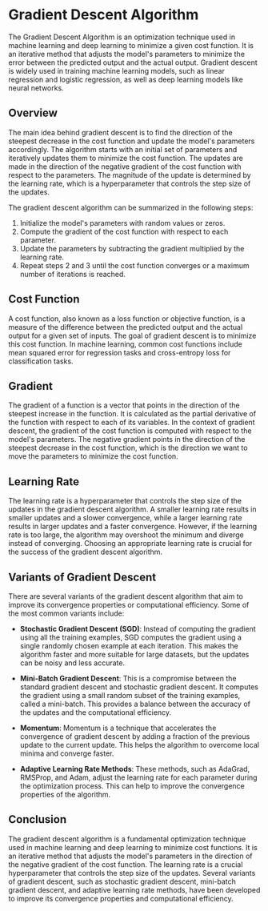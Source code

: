 # Gradient Descent Algorithm

The Gradient Descent Algorithm is an optimization technique used in machine learning and deep learning to minimize a given cost function. It is an iterative method that adjusts the model's parameters to minimize the error between the predicted output and the actual output. Gradient descent is widely used in training machine learning models, such as linear regression and logistic regression, as well as deep learning models like neural networks.

## Overview

The main idea behind gradient descent is to find the direction of the steepest decrease in the cost function and update the model's parameters accordingly. The algorithm starts with an initial set of parameters and iteratively updates them to minimize the cost function. The updates are made in the direction of the negative gradient of the cost function with respect to the parameters. The magnitude of the update is determined by the learning rate, which is a hyperparameter that controls the step size of the updates.

The gradient descent algorithm can be summarized in the following steps:

1. Initialize the model's parameters with random values or zeros.
2. Compute the gradient of the cost function with respect to each parameter.
3. Update the parameters by subtracting the gradient multiplied by the learning rate.
4. Repeat steps 2 and 3 until the cost function converges or a maximum number of iterations is reached.

## Cost Function

A cost function, also known as a loss function or objective function, is a measure of the difference between the predicted output and the actual output for a given set of inputs. The goal of gradient descent is to minimize this cost function. In machine learning, common cost functions include mean squared error for regression tasks and cross-entropy loss for classification tasks.

## Gradient

The gradient of a function is a vector that points in the direction of the steepest increase in the function. It is calculated as the partial derivative of the function with respect to each of its variables. In the context of gradient descent, the gradient of the cost function is computed with respect to the model's parameters. The negative gradient points in the direction of the steepest decrease in the cost function, which is the direction we want to move the parameters to minimize the cost function.

## Learning Rate

The learning rate is a hyperparameter that controls the step size of the updates in the gradient descent algorithm. A smaller learning rate results in smaller updates and a slower convergence, while a larger learning rate results in larger updates and a faster convergence. However, if the learning rate is too large, the algorithm may overshoot the minimum and diverge instead of converging. Choosing an appropriate learning rate is crucial for the success of the gradient descent algorithm.

## Variants of Gradient Descent

There are several variants of the gradient descent algorithm that aim to improve its convergence properties or computational efficiency. Some of the most common variants include:

- **Stochastic Gradient Descent (SGD)**: Instead of computing the gradient using all the training examples, SGD computes the gradient using a single randomly chosen example at each iteration. This makes the algorithm faster and more suitable for large datasets, but the updates can be noisy and less accurate.

- **Mini-Batch Gradient Descent**: This is a compromise between the standard gradient descent and stochastic gradient descent. It computes the gradient using a small random subset of the training examples, called a mini-batch. This provides a balance between the accuracy of the updates and the computational efficiency.

- **Momentum**: Momentum is a technique that accelerates the convergence of gradient descent by adding a fraction of the previous update to the current update. This helps the algorithm to overcome local minima and converge faster.

- **Adaptive Learning Rate Methods**: These methods, such as AdaGrad, RMSProp, and Adam, adjust the learning rate for each parameter during the optimization process. This can help to improve the convergence properties of the algorithm.

## Conclusion

The gradient descent algorithm is a fundamental optimization technique used in machine learning and deep learning to minimize cost functions. It is an iterative method that adjusts the model's parameters in the direction of the negative gradient of the cost function. The learning rate is a crucial hyperparameter that controls the step size of the updates. Several variants of gradient descent, such as stochastic gradient descent, mini-batch gradient descent, and adaptive learning rate methods, have been developed to improve its convergence properties and computational efficiency.
